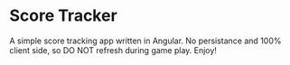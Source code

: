 # Score Tracker

A simple score tracking app written in Angular. No persistance and 100% client side, so DO NOT refresh during game play. Enjoy!